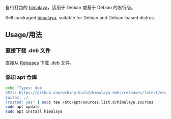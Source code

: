 自行打包的 [himalaya](https://github.com/pimalaya/himalaya)，适用于 Debian 或基于 Debian 的发行版。

Self-packaged [himalaya](https://github.com/pimalaya/himalaya), suitable for Debian and Debian-based distros.


## Usage/用法

### 直接下载 .deb 文件

直接从 [Releases](https://github.com/wcbing-build/himalaya-debs/releases) 下载 .deb 文件。

### 添加 apt 仓库

```sh
echo "Types: deb
URIs: https://github.com/wcbing-build/himalaya-debs/releases/latest/download/
Suites: ./
Trusted: yes" | sudo tee /etc/apt/sources.list.d/himalaya.sources
sudo apt update
sudo apt install himalaya
```